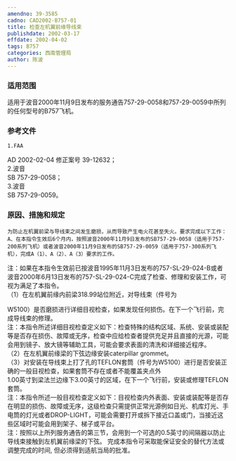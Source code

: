 ```yaml
---
amendno: 39-3585  
cadno: CAD2002-B757-01  
title: 检查左机翼前缘导线束  
publishdate: 2002-03-17  
effdate: 2002-04-02  
tags: B757  
categories: 西南管理局  
author: 陈波  
---
```

  
### 适用范围  
适用于波音2000年11月9日发布的服务通告757-29-0058和757-29-0059中所列的任何型号的B757飞机。  
  
<!--more-->  
### 参考文件  
    1.FAA  
AD 2002-02-04 修正案号 39-12632；  
    2.波音  
SB 757-29-0058；  
    3.波音  
SB 757-29-0059。  
  
### 原因、措施和规定  
    为防止左机翼前梁与导线束之间发生磨损，从而导致产生电火花甚至失火。要求完成以下工作：  
    A、在本指令生效后6个月内，按照波音2000年11月9日发布的SB757-29-0058（适用于757-200系列飞机）或者波音2000年11月9日发布的SB757-29-0059（适用于757-300系列飞机），完成A（1）、A（2）、A（3）要求的工作。  
注：如果在本指令生效前已按波音1995年11月3日发布的757-SL-29-024-B或者波音2000年6月13日发布的757-SL-29-024-C完成了检查、修理和安装工作，可视为满足了本指令。  
（1）在左机翼前缘内前梁318.99站位附近，对导线束（件号为  
  
W5100）是否磨损进行详细目视检查，如果发现任何损伤。在下一个飞行前，完成导线束的修理。  
注：本指令所述详细目视检查定义如下：检查特殊的结构区域、系统、安装或装配等是否存在损伤、故障或无序，检查中应给检查者提供充足并且直接的光源，可能会用到镜子、放大镜等辅助工具，可能会要求表面的清洗和详细接近程序。  
   （2）在左机翼前缘梁的下弦边缘安装caterpillar grommet。  
   （3）对安装在导线束上打了孔的TEFLON套筒（件号为W5100）进行是否安装正确的一般目视检查，如果套筒不存在或者不能覆盖夹点外  
1.00英寸到梁法兰边缘下3.00英寸的区域，在下一个飞行前，安装或修理TEFLON套筒。  
注：本指令所述一般目视检查定义如下：目视检查内外表面、安装或装配等是否存在明显的损伤、故障或无序，这级检查只需提供正常光源例如日光、机库灯光、手电筒的灯光或者DROP-LIGHT，可能会需要打开或拆下接近口盖或门，当接近这些区域时可能会用到架子、梯子或平台。  
注：按照以上所列服务通告的第三节，会用到一个可选的0.5英寸的间隔器以防止导线束接触到左机翼前缘梁的下弦。 完成本指令可采取能保证安全的替代方法或调整完成的时间, 但必须得到适航当局的批准。  

